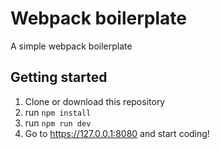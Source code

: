 # Webpack boilerplate

A simple webpack boilerplate

## Getting started

1. Clone or download this repository
2. run `npm install`
3. run `npm run dev`
4. Go to https://127.0.0.1:8080 and start coding!
